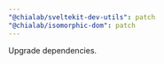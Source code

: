 ```yaml
---
"@chialab/sveltekit-dev-utils": patch
"@chialab/isomorphic-dom": patch
---
```


Upgrade dependencies.
